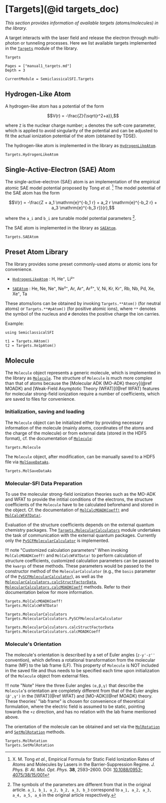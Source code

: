 # [Targets](@id targets_doc)

*This section provides information of available targets (atoms/molecules) in the library.*

A target interacts with the laser field and release the electron through multi-photon or tunneling processes.
Here we list available targets implemented in the [`Targets`](@ref) module of the library.

```@docs
Targets
```

```@contents
Pages = ["manual1_targets.md"]
Depth = 3
```

```@meta
CurrentModule = SemiclassicalSFI.Targets
```

## Hydrogen-Like Atom

A hydrogen-like atom has a potential of the form
```math
V(r) = -\frac{Z}{\sqrt{r^2+a}},
```
where ``Z`` is the nuclear charge number;
``a`` denotes the soft-core parameter, which is applied to avoid singularity of the potential and can be adjusted to fit the actual ionization potential of the atom (obtained by TDSE).

The hydrogen-like atom is implemented in the library as [`HydrogenLikeAtom`](@ref).
```@docs
Targets.HydrogenLikeAtom
```


## Single-Active-Electron (SAE) Atom

The single-active-electron (SAE) atom is an implementation of the empirical atomic SAE model potential proposed by Tong *et al.* [^Tong_2005]
The model potential of the SAE atom has the form
```math
V(r) = -\frac{Z + a_1 \mathrm{e}^{-b_1 r} + a_2 r \mathrm{e}^{-b_2 r} + a_3 \mathrm{e}^{-b_3 r}}{r},
```
where the ``a_i`` and ``b_i`` are tunable model potential parameters [^note].

The SAE atom is implemented in the library as [`SAEAtom`](@ref).
```@docs
Targets.SAEAtom
```

[^Tong_2005]: X. M. Tong *et al.*, Empirical Formula for Static Field Ionization Rates of Atoms and Molecules by Lasers in the Barrier-Suppression Regime. *J. Phys. B: At. Mol. Opt. Phys.* **38**, 2593–2600. DOI: [10.1088/0953-4075/38/15/001](https://dx.doi.org/10.1088/0953-4075/38/15/001)
[^note]: The symbols of the parameters are different from that in the original article. ``a_1, b_1, a_2, b_2, a_3, b_3`` correspond to ``a_1, a_2, a_3, a_4, a_5, a_6`` in the original article respectively.


## Preset Atom Library

The library provides some preset commonly-used atoms or atomic ions for convenience.

- [`HydrogenLikeAtom`](@ref) : H, He⁺, Li²⁺

- [`SAEAtom`](@ref) :          He, Ne, Ne⁺, Ne²⁺, Ar, Ar⁺, Ar²⁺, V, Ni, Kr, Kr⁺, Rb, Nb, Pd, Xe, Xe⁺, Ta

These atoms/ions can be obtained by invoking `Targets.**Atom()` (for neutral atoms) or `Targets.**#pAtom()` (for positive atomic ions), where `**` denotes the symbol of the nucleus and `#` denotes the positive charge the ion carries.

Example:

```@setup manual_targets
using SemiclassicalSFI
```
```@repl manual_targets
t1 = Targets.HAtom()
t2 = Targets.Xe1pAtom()
```


## Molecule

The `Molecule` object represents a generic molecule, which is implemented in the library as [`Molecule`](@ref).
The structure of `Molecule` is much more complex than that of atoms because the [Molecular ADK (MO-ADK) theory](@ref MOADK) and [Weak-Field Asymptotic Theory (WFAT)](@ref WFAT) features for molecular strong-field ionization require a number of coefficients, which are saved to files for convenience.

### Initialization, saving and loading

The `Molecule` object can be initialized either by providing necessary information of the molecule (mainly atoms, coordinates of the atoms and the charge of the molecule) or from external data (stored in the HDF5 format), cf. the documentation of [`Molecule`](@ref):

```@docs
Targets.Molecule
```

The `Molecule` object, after modification, can be manually saved to a HDF5 file via [`MolSaveDataAs`](@ref).

```@docs
Targets.MolSaveDataAs
```

### Molecular-SFI Data Preparation

To use the molecular strong-field ionization theories such as the MO-ADK and WFAT to provide the intitial conditions of the electrons, the structure coefficients of the `Molecule` have to be calculated beforehand and stored in the object.
Cf. the documentation of [`MolCalcMOADKCoeff!`](@ref) and [`MolCalcWFATData!`](@ref).

Evaluation of the structure coefficients depends on the external quantum chemistry packages.
The [`Targets.MolecularCalculators`](@ref) module undertakes the task of communication with the external quantum packages.
Currently only the [`PySCFMolecularCalculator`](@ref) is implemented.

!!! note "Customized calculation parameters"
    When invoking `MolCalcMOADKCoeff!` and `MolCalcWFATData!` to perform calculation of structure coefficients, customized calculation parameters can be passed to the `kwargs` of these methods.
    These parameters would be passed to the constructor method of the `MolecularCalculator` (e.g., the `basis` parameter of the [`PySCFMolecularCalculator`](@ref)), as well as the [`MolecularCalculators.calcStructFactorData`](@ref), [`MolecularCalculators.calcMOADKCoeff`](@ref) methods.
    Refer to their documentation below for more information.

```@docs
Targets.MolCalcMOADKCoeff!
Targets.MolCalcWFATData!
```

```@docs
Targets.MolecularCalculators
Targets.MolecularCalculators.PySCFMolecularCalculator
```

```@docs
Targets.MolecularCalculators.calcStructFactorData
Targets.MolecularCalculators.calcMOADKCoeff
```

### Molecule's Orientation

The molecule's orientation is described by a set of Euler angles (``z-y'-z''`` convention), which defines a rotational transformation from the molecular frame (MF) to the lab frame (LF).
This property of `Molecule` is NOT included in the saved file and thus needs to be specified each time upon initialization of the `Molecule` object from external files.

!!! note "Note"
    Here the three Euler angles `(α,β,γ)` that describe the `Molecule`'s orientation are completely different from that of the Euler angles `(β',γ')` in the [WFAT](@ref WFAT) and [MO-ADK](@ref MOADK) theory.
    These theories' "lab frame" is chosen for convenience of theoretical formulation, where the electric field is assumed to be static, pointing towards the ``+z`` direction,
    and has no relation with the lab frame mentioned above.

The orientation of the molecule can be obtained and set via the [`MolRotation`](@ref) and [`SetMolRotation`](@ref) methods.

```@docs
Targets.MolRotation
Targets.SetMolRotation
```
